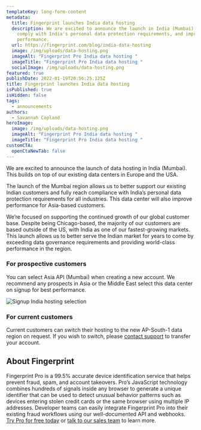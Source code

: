 ```yaml
---
templateKey: long-form-content
metadata:
  title: Fingerprint launches India data hosting
  description: We are excited to announce the launch in India (Mumbai) in order to
    comply with India's personal data protection requirements, and improve
    performance.
  url: https://fingerprint.com/blog/india-data-hosting
  image: /img/uploads/data-hosting.png
  imageAlt: "Fingerprint Pro India data hosting "
  imageTitle: "Fingerprint Pro India data hosting "
  socialImage: /img/uploads/data-hosting.png
featured: true
publishDate: 2022-01-19T20:56:25.125Z
title: Fingerprint launches India data hosting
isPublished: true
isHidden: false
tags:
  - announcements
authors:
  - Savannah Copland
heroImage:
  image: /img/uploads/data-hosting.png
  imageAlt: "Fingerprint Pro India data hosting "
  imageTitle: "Fingerprint Pro India data hosting "
customCTA:
  openCtaNewTab: false
---
```

We are excited to announce the launch of data hosting in India (Mumbai). This builds on top of our existing data centers in Europe and the USA.

The launch of the Mumbai region allows us to better support our existing Indian customers and fully reach compliance with India’s personal data protection requirements for all industries. This data center will also improve performance for Asia-based customers.

We’re focused on supporting the continued growth of our global customer base. Despite being Chicago-based, the majority of our customers are based outside of the US, with India as one of our fastest-growing markets. This launch allows us to better serve the Indian market for years to come by exceeding data governance requirements and providing world-class performance in the region.

### For prospective customers

You can select Asia API (Mumbai) when creating a new account. We recommend any prospects in Asia or the Middle East select this data center on signup for best performance.

![Signup India hosting selection](/img/uploads/india-region-selector.png "Signup India hosting selection")

### For current customers

Current customers can switch their hosting to the new AP-South-1 data region on request. If you wish to switch, please [contact support](mailto:support@fingerprint.com) to transfer your account.

## About Fingerprint

Fingerprint Pro is a 99.5% accurate device identification service that helps prevent fraud, spam, and account takeovers. Pro’s JavaScript technology combines hundreds of signals inside any browser to generate a unique identifier that can be used to detect unusual behavior patterns such as devices entering stolen credit cards or the same browser using multiple IP addresses. Developer teams can easily integrate Fingerprint Pro into their existing fraud workflows using our well-documented API and webhooks. [Try Pro for free today](https://dashboard.fingerprint.com/signup) or [talk to our sales team](/contact-sales/) to learn more.